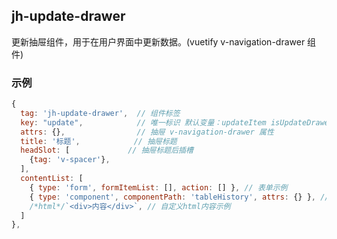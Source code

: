 ## jh-update-drawer

更新抽屉组件，用于在用户界面中更新数据。(vuetify v-navigation-drawer 组件)

### 示例
```javascript
{
  tag: 'jh-update-drawer',  // 组件标签
  key: "update",            // 唯一标识 默认变量：updateItem isUpdateDrawerShown   
  attrs: {},                // 抽屉 v-navigation-drawer 属性
  title: '标题',            // 抽屉标题
  headSlot: [             // 抽屉标题后插槽
    {tag: 'v-spacer'},
  ],
  contentList: [
    { type: 'form', formItemList: [], action: [] }, // 表单示例
    { type: 'component', componentPath: 'tableHistory', attrs: {} }, // 组件引用示例
    /*html*/`<div>内容</div>`, // 自定义html内容示例
  ]
},
```